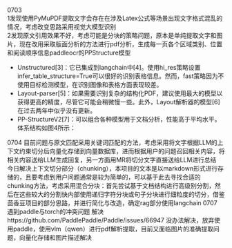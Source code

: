 0703  
1发现使用PyMuPDF提取文字会存在在涉及Latex公式等场景出现文字格式混乱的情况，考虑改变思路采用视觉大模型识别  
2发现原文引用效果不好，考虑可能是分块的策略问题，原本是单纯提取文字和图片，现在改用采取版面分析的方法进行pdf分析，生成每一页各个区域类别、位置和阅读顺序信息paddleocr的PPStructure模型  
- Unstructured[3]：它已集成到langchain中[4]。使用hi_res策略设置infer_table_structure=True可以很好的识别表格信息。然而，fast策略因为不使用目标检测模型，在识别图像和表格方面表现较差。
- Layout-parser[5]：如果需要识别复杂的结构化PDF，建议使用最大的模型以获得更高的精度，尽管它可能会稍微慢一些。此外，Layout解析器的模型[6]在过去两年中似乎没有更新。
- PP-StructureV2[7]：可以组合各种模型用于文档分析，性能高于平均水平。体系结构如图4所示：

0704
目前问题与原文匹配采用关键词匹配的方法，考虑采用将文字根据LLM的上下文约束切分后向量化存储到向量数据库，进而根据用户的问题召回相关内容，将相关内容送给LLM生成回复，另一方面用MR将切分文字直接送给LLM进行总结  
今日解决上下文切分部分（chunking），本项目的文本是以markdown形式进行存储的，且要考虑到用户问题通常是较为简单的，可以基于此去寻找合适的chunking方法，考虑采用混合分块：首先尝试基于文档结构进行高级别分割，然后在这些较大的分割快内部使用递归字符分块或句子分块进行细粒度的切分，借鉴茴香豆项目的部分思路，并进行简化与改造，确定rag部分使用langchain
0707 遇到paddle与torch的冲突问题
解决https://github.com/PaddlePaddle/Paddle/issues/66947
没办法解决，放弃使用paddle，使用vlm（qwen）进行pdf解析提取，目前又面临图片的准确提取问题，向量化存储和图片描述解决
